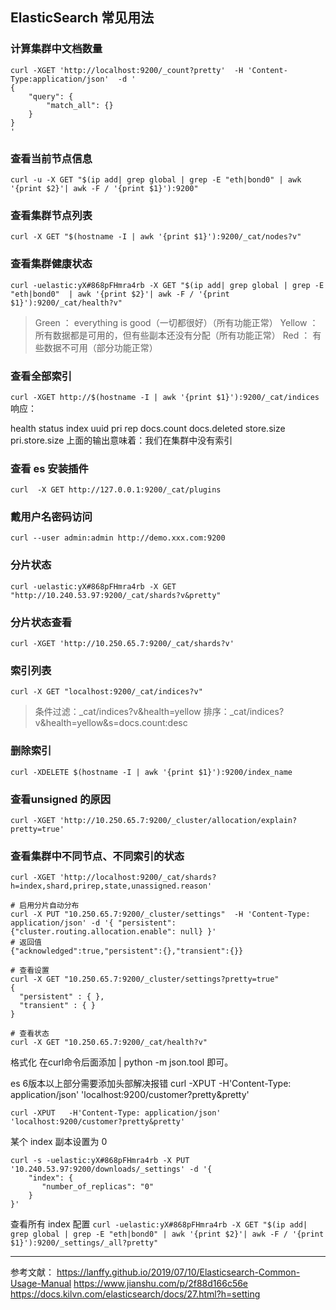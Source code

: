 ## ElasticSearch 常见用法
### 计算集群中文档数量
```
curl -XGET 'http://localhost:9200/_count?pretty'  -H 'Content-Type:application/json'  -d '
{
    "query": {
        "match_all": {}
    }
}
'
```
### 查看当前节点信息
`curl -u -X GET "$(ip add| grep global | grep -E "eth|bond0" | awk '{print $2}'| awk -F / '{print $1}'):9200"`

### 查看集群节点列表
`curl -X GET "$(hostname -I | awk '{print $1}'):9200/_cat/nodes?v"`

### 查看集群健康状态
`curl -uelastic:yX#868pFHmra4rb -X GET "$(ip add| grep global | grep -E "eth|bond0"  | awk '{print $2}'| awk -F / '{print $1}'):9200/_cat/health?v"`
> Green ： everything is good（一切都很好）（所有功能正常）
> Yellow ： 所有数据都是可用的，但有些副本还没有分配（所有功能正常）
> Red ： 有些数据不可用（部分功能正常）

### 查看全部索引
`curl -XGET http://$(hostname -I | awk '{print $1}'):9200/_cat/indices`
响应：

health status index uuid pri rep docs.count docs.deleted store.size pri.store.size
上面的输出意味着：我们在集群中没有索引

### 查看 es 安装插件
`curl  -X GET http://127.0.0.1:9200/_cat/plugins`

### 戴用户名密码访问
`curl --user admin:admin http://demo.xxx.com:9200`

### 分片状态
`curl -uelastic:yX#868pFHmra4rb -X GET "http://10.240.53.97:9200/_cat/shards?v&pretty"`

### 分片状态查看
`curl -XGET 'http://10.250.65.7:9200/_cat/shards?v'`

### 索引列表
`curl -X GET "localhost:9200/_cat/indices?v"`
>条件过滤：_cat/indices?v&health=yellow
>排序：_cat/indices?v&health=yellow&s=docs.count:desc

### 删除索引
`curl -XDELETE $(hostname -I | awk '{print $1}'):9200/index_name`

### 查看unsigned 的原因
`curl -XGET 'http://10.250.65.7:9200/_cluster/allocation/explain?pretty=true'`

### 查看集群中不同节点、不同索引的状态
`curl -XGET 'http://localhost:9200/_cat/shards?h=index,shard,prirep,state,unassigned.reason'`

```
# 启用分片自动分布
curl -X PUT "10.250.65.7:9200/_cluster/settings"  -H 'Content-Type: application/json' -d '{ "persistent": {"cluster.routing.allocation.enable": null} }'
# 返回值
{"acknowledged":true,"persistent":{},"transient":{}}

# 查看设置
curl -X GET "10.250.65.7:9200/_cluster/settings?pretty=true"
{
  "persistent" : { },
  "transient" : { }
}

# 查看状态
curl -X GET "10.250.65.7:9200/_cat/health?v"
```

格式化
在curl命令后面添加 | python -m json.tool 即可。

es 6版本以上部分需要添加头部解决报错 
curl -XPUT   -H'Content-Type: application/json'    'localhost:9200/customer?pretty&pretty'
```
curl -XPUT   -H'Content-Type: application/json'    'localhost:9200/customer?pretty&pretty'
```

某个 index 副本设置为 0
```
curl -s -uelastic:yX#868pFHmra4rb -X PUT '10.240.53.97:9200/downloads/_settings' -d '{
    "index": {
       "number_of_replicas": "0"
    }
}'
```
查看所有 index 配置
`curl -uelastic:yX#868pFHmra4rb -X GET "$(ip add| grep global | grep -E "eth|bond0" | awk '{print $2}'| awk -F / '{print $1}'):9200/_settings/_all?pretty"`



---
参考文献：
https://lanffy.github.io/2019/07/10/Elasticsearch-Common-Usage-Manual
https://www.jianshu.com/p/2f88d166c56e
https://docs.kilvn.com/elasticsearch/docs/27.html?h=setting
